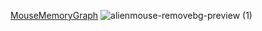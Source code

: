 [MouseMemoryGraph](https://wiki.bme-paris.com/2025-project05/tiki-index.php?page=HomePage)
![alienmouse-removebg-preview (1)](https://github.com/user-attachments/assets/a4a84353-5006-41d0-8f31-205e0a2b9675)
